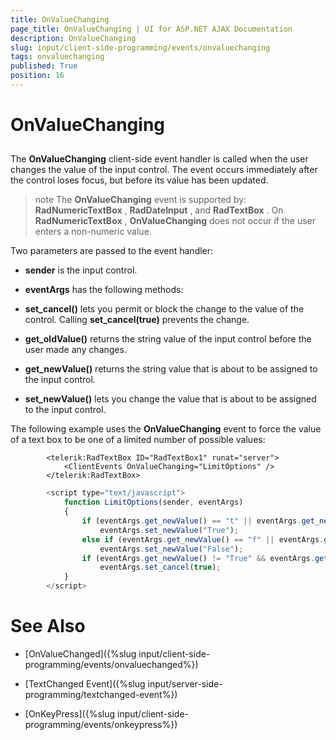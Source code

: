 ```yaml
---
title: OnValueChanging
page_title: OnValueChanging | UI for ASP.NET AJAX Documentation
description: OnValueChanging
slug: input/client-side-programming/events/onvaluechanging
tags: onvaluechanging
published: True
position: 16
---
```


# OnValueChanging



## 

The __OnValueChanging__ client-side event handler is called when the user changes the value of the input control. The event occurs immediately after the control loses focus, but before its value has been updated.

>note The __OnValueChanging__ event is supported by: __RadNumericTextBox__ , __RadDateInput__ , and __RadTextBox__ . On __RadNumericTextBox__ , __OnValueChanging__ does not occur if the user enters a non-numeric value.
>


Two parameters are passed to the event handler:

* __sender__ is the input control.

* __eventArgs__ has the following methods:

* __set_cancel()__ lets you permit or block the change to the value of the control. Calling __set_cancel(true)__ prevents the change.

* __get_oldValue()__ returns the string value of the input control before the user made any changes.

* __get_newValue()__ returns the string value that is about to be assigned to the input control.

* __set_newValue()__ lets you change the value that is about to be assigned to the input control.

The following example uses the __OnValueChanging__ event to force the value of a text box to be one of a limited number of possible values:

````ASPNET
	    <telerik:RadTextBox ID="RadTextBox1" runat="server">
	        <ClientEvents OnValueChanging="LimitOptions" />
	    </telerik:RadTextBox>
````



````JavaScript
	    <script type="text/javascript">
	        function LimitOptions(sender, eventArgs)
	        {
	            if (eventArgs.get_newValue() == "t" || eventArgs.get_newValue() == "T" || eventArgs.get_newValue() == "true")
	                eventArgs.set_newValue("True");
	            else if (eventArgs.get_newValue() == "f" || eventArgs.get_newValue() == "F" || eventArgs.get_newValue() == "false")
	                eventArgs.set_newValue("False");
	            if (eventArgs.get_newValue() != "True" && eventArgs.get_newValue() != "False")
	                eventArgs.set_cancel(true);
	        }
	    </script>
````



# See Also

 * [OnValueChanged]({%slug input/client-side-programming/events/onvaluechanged%})

 * [TextChanged Event]({%slug input/server-side-programming/textchanged-event%})

 * [OnKeyPress]({%slug input/client-side-programming/events/onkeypress%})
